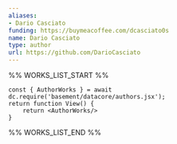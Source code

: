 ```yaml
---
aliases:
- Dario Casciato
funding: https://buymeacoffee.com/dcasciato0s
name: Dario Casciato
type: author
url: https://github.com/DarioCasciato
---
```



%% WORKS_LIST_START %%

```datacorejsx
const { AuthorWorks } = await dc.require('basement/datacore/authors.jsx');
return function View() {
    return <AuthorWorks/>
}
```
%% WORKS_LIST_END %%